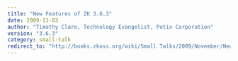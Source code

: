 ```yaml
---
title: "New Features of ZK 3.6.3"
date: 2009-11-03
author: "Timothy Clare, Technology Evangelist, Potix Corporation"
version: "3.6.3"
category: small-talk
redirect_to: "http://books.zkoss.org/wiki/Small Talks/2009/November/New Features of ZK 3.6.3"
---
```

